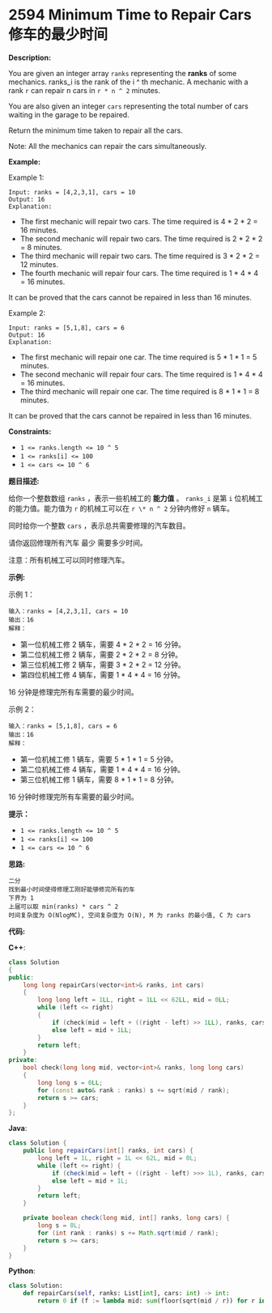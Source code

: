 # 2594 Minimum Time to Repair Cars 修车的最少时间

__Description:__

You are given an integer array `ranks` representing the __ranks__ of some mechanics. ranks_i is the rank of the i ^ th mechanic. A mechanic with a rank `r` can repair n cars in `r * n ^ 2` minutes.

You are also given an integer `cars` representing the total number of cars waiting in the garage to be repaired.

Return the minimum time taken to repair all the cars.

Note: All the mechanics can repair the cars simultaneously.

__Example:__

Example 1:

```text
Input: ranks = [4,2,3,1], cars = 10
Output: 16
Explanation: 
```

- The first mechanic will repair two cars. The time required is 4 \* 2 \* 2 = 16 minutes.
- The second mechanic will repair two cars. The time required is 2 \* 2 \* 2 = 8 minutes.
- The third mechanic will repair two cars. The time required is 3 \* 2 \* 2 = 12 minutes.
- The fourth mechanic will repair four cars. The time required is 1 \* 4 \* 4 = 16 minutes.

It can be proved that the cars cannot be repaired in less than 16 minutes.

Example 2:

```text
Input: ranks = [5,1,8], cars = 6
Output: 16
Explanation: 
```

- The first mechanic will repair one car. The time required is 5 \* 1 \* 1 = 5 minutes.
- The second mechanic will repair four cars. The time required is 1 \* 4 \* 4 = 16 minutes.
- The third mechanic will repair one car. The time required is 8 \* 1 \* 1 = 8 minutes.

It can be proved that the cars cannot be repaired in less than 16 minutes.

__Constraints:__

- `1 <= ranks.length <= 10 ^ 5`
- `1 <= ranks[i] <= 100`
- `1 <= cars <= 10 ^ 6`

__题目描述:__

给你一个整数数组 `ranks` ，表示一些机械工的 __能力值__ 。 `ranks_i` 是第 `i` 位机械工的能力值。能力值为 `r` 的机械工可以在 `r \* n ^ 2` 分钟内修好 `n` 辆车。

同时给你一个整数 `cars` ，表示总共需要修理的汽车数目。

请你返回修理所有汽车 最少 需要多少时间。

注意：所有机械工可以同时修理汽车。

__示例:__

示例 1：

```text
输入：ranks = [4,2,3,1], cars = 10
输出：16
解释：
```

- 第一位机械工修 2 辆车，需要 4 \* 2 \* 2 = 16 分钟。
- 第二位机械工修 2 辆车，需要 2 \* 2 \* 2 = 8 分钟。
- 第三位机械工修 2 辆车，需要 3 \* 2 \* 2 = 12 分钟。
- 第四位机械工修 4 辆车，需要 1 \* 4 \* 4 = 16 分钟。

16 分钟是修理完所有车需要的最少时间。

示例 2：

```text
输入：ranks = [5,1,8], cars = 6
输出：16
解释：
```

- 第一位机械工修 1 辆车，需要 5 \* 1 \* 1 = 5 分钟。
- 第二位机械工修 4 辆车，需要 1 \* 4 \* 4 = 16 分钟。
- 第三位机械工修 1 辆车，需要 8 \* 1 \* 1 = 8 分钟。

16 分钟时修理完所有车需要的最少时间。

__提示：__

- `1 <= ranks.length <= 10 ^ 5`
- `1 <= ranks[i] <= 100`
- `1 <= cars <= 10 ^ 6`

__思路:__

```text
二分
找到最小时间使得修理工刚好能够修完所有的车
下界为 1
上届可以取 min(ranks) * cars ^ 2
时间复杂度为 O(NlogMC), 空间复杂度为 O(N), M 为 ranks 的最小值, C 为 cars 
```

__代码:__

__C++__:

```C++
class Solution 
{
public:
    long long repairCars(vector<int>& ranks, int cars) 
    {
        long long left = 1LL, right = 1LL << 62LL, mid = 0LL;
        while (left <= right) 
        {
            if (check(mid = left + ((right - left) >> 1LL), ranks, cars)) right = mid - 1LL;
            else left = mid + 1LL;
        }
        return left;
    }
private:
    bool check(long long mid, vector<int>& ranks, long long cars) 
    {
        long long s = 0LL;
        for (const auto& rank : ranks) s += sqrt(mid / rank);
        return s >= cars;
    }
};
```

__Java__:

```Java
class Solution {
    public long repairCars(int[] ranks, int cars) {
        long left = 1L, right = 1L << 62L, mid = 0L;
        while (left <= right) {
            if (check(mid = left + ((right - left) >>> 1L), ranks, cars)) right = mid - 1L;
            else left = mid + 1L;
        }
        return left;
    }

    private boolean check(long mid, int[] ranks, long cars) {
        long s = 0L;
        for (int rank : ranks) s += Math.sqrt(mid / rank);
        return s >= cars;
    }
}
```

__Python__:

```Python
class Solution:
    def repairCars(self, ranks: List[int], cars: int) -> int:
        return 0 if (f := lambda mid: sum(floor(sqrt(mid / r)) for r in ranks)) and not ranks else bisect_left(range(ranks[0] * cars ** 2), cars, key=f)
```
